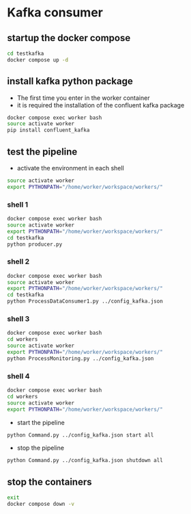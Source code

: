 # Kafka consumer

## startup the docker compose
```bash
cd testkafka
docker compose up -d 
```
## install kafka python package
- The first time you enter in the worker container 
- it is required the installation of the confluent kafka package 
```bash
docker compose exec worker bash
source activate worker
pip install confluent_kafka
```
## test the pipeline
- activate the environment in each shell
```bash
source activate worker
export PYTHONPATH="/home/worker/workspace/workers/"
```
### shell 1
```bash
docker compose exec worker bash
source activate worker
export PYTHONPATH="/home/worker/workspace/workers/"
cd testkafka
python producer.py 
```
### shell 2
```bash
docker compose exec worker bash
source activate worker
export PYTHONPATH="/home/worker/workspace/workers/"
cd testkafka
python ProcessDataConsumer1.py ../config_kafka.json
```
### shell 3
```bash
docker compose exec worker bash
cd workers
source activate worker
export PYTHONPATH="/home/worker/workspace/workers/"
python ProcessMonitoring.py ../config_kafka.json
```
### shell 4
```bash
docker compose exec worker bash
cd workers
source activate worker
export PYTHONPATH="/home/worker/workspace/workers/"
```
- start the pipeline
```bash
python Command.py ../config_kafka.json start all
```
- stop the pipeline
```bash
python Command.py ../config_kafka.json shutdown all
```
## stop the containers
```bash
exit
docker compose down -v
```